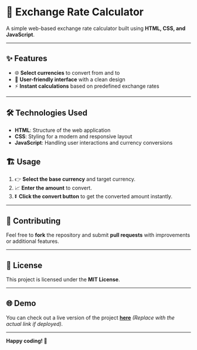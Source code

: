 # 💱 Exchange Rate Calculator

A simple web-based exchange rate calculator built using **HTML, CSS, and JavaScript**.

---

## ✨ Features

- 🌐 **Select currencies** to convert from and to
- 🔧 **User-friendly interface** with a clean design
- ⚡ **Instant calculations** based on predefined exchange rates

---

## 🛠 Technologies Used

- **HTML**: Structure of the web application
- **CSS**: Styling for a modern and responsive layout
- **JavaScript**: Handling user interactions and currency conversions

## 🏗 Usage

1. 👉 **Select the base currency** and target currency.
2. 📈 **Enter the amount** to convert.
3. ⏬ **Click the convert button** to get the converted amount instantly.

---

## 🤝 Contributing

Feel free to **fork** the repository and submit **pull requests** with improvements or additional features.

---

## 📜 License

This project is licensed under the **MIT License**.

---

## 🌐 Demo

You can check out a live version of the project **[here](#)** *(Replace with the actual link if deployed).*

---

**Happy coding! 🚀**




